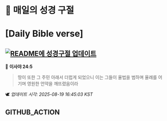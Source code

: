 # 🙏 매일의 성경 구절
# [Daily Bible verse]
## [![README에 성경구절 업데이트](https://github.com/DONGSUKA/first_test/actions/workflows/update-readme-bible.yml/badge.svg)](https://github.com/DONGSUKA/first_test/actions/workflows/update-readme-bible.yml)
<!-- START_BIBLE_VERSE -->
📖 **이사야 24:5**
> 땅이 또한 그 주민 아래서 더럽게 되었으니 이는 그들이 율법을 범하며 율례를 어기며 영원한 언약을 깨뜨렸음이라

🕊️ _업데이트 시각: 2025-08-19 16:45:03 KST_
  <!-- END_BIBLE_VERSE -->
## GITHUB_ACTION
